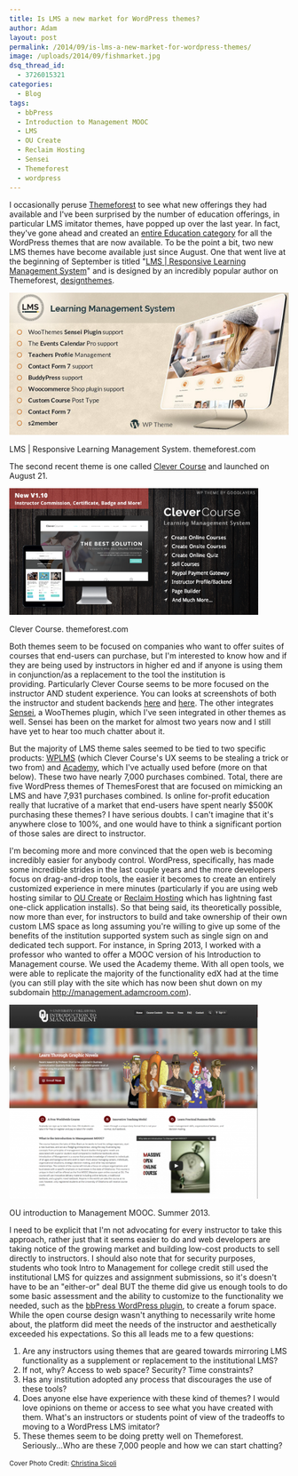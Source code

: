 ```yaml
---
title: Is LMS a new market for WordPress themes?
author: Adam
layout: post
permalink: /2014/09/is-lms-a-new-market-for-wordpress-themes/
image: /uploads/2014/09/fishmarket.jpg
dsq_thread_id:
  - 3726015321
categories:
  - Blog
tags:
  - bbPress
  - Introduction to Management MOOC
  - LMS
  - OU Create
  - Reclaim Hosting
  - Sensei
  - Themeforest
  - wordpress
---
```

I occasionally peruse <a href="http://themeforest.com" target="_blank">Themeforest</a> to see what new offerings they had available and I've been surprised by the number of education offerings, in particular LMS imitator themes, have popped up over the last year. In fact, they've gone ahead and created an <a href="http://themeforest.net/category/wordpress/education" target="_blank">entire Education category</a> for all the WordPress themes that are now available. To be the point a bit, two new LMS themes have become available just since August. One that went live at the beginning of September is titled "<a href="http://themeforest.net/item/lms-responsive-learning-management-system/7867581?WT.ac=category_item&WT.z_author=designthemes" target="_blank">LMS | Responsive Learning Management System</a>" and is designed by an incredibly popular author on Themeforest, <a href="http://themeforest.net/user/designthemes?WT.ac=item_profile_text&WT.z_author=designthemes" target="_blank">designthemes</a>.

  <a href="/uploads/2014/09/lms-wp-preview-new.__large_preview.jpg"><img src="/uploads/2014/09/lms-wp-preview-new.__large_preview.jpg"></a>

  <p class="wp-caption-text">
    LMS | Responsive Learning Management System. themeforest.com
  </p>
</div>

The second recent theme is one called <a href="http://themeforest.net/item/clever-course-learning-management-system-theme/8645312?WT.ac=category_item&WT.z_author=GoodLayers" target="_blank">Clever Course</a> and launched on August 21.

<div id="attachment_308" style="width: 449px" class="wp-caption aligncenter">
  <a href="/uploads/2014/09/01_intro.__large_preview.png"><img  src="/uploads/2014/09/01_intro.__large_preview.png"></a>

  <p class="wp-caption-text">
    Clever Course. themeforest.com
  </p>
</div>

Both themes seem to be focused on companies who want to offer suites of courses that end-users can purchase, but I'm interested to know how and if they are being used by instructors in higher ed and if anyone is using them in conjunction/as a replacement to the tool the institution is providing. Particularly Clever Course seems to be more focused on the instructor AND student experience. You can looks at screenshots of both the instructor and student backends <a href="http://themes.goodlayers.com/clevercourse/instructor-backend/" target="_blank">here</a> and <a href="http://themes.goodlayers.com/clevercourse/student-backend/" target="_blank">here</a>. The other integrates <a href="http://www.woothemes.com/products/sensei/" target="_blank">Sensei</a>, a WooThemes plugin, which I've seen integrated in other themes as well. Sensei has been on the market for almost two years now and I still have yet to hear too much chatter about it.

But the majority of LMS theme sales seemed to be tied to two specific products: <a href="http://themeforest.net/item/wplms-learning-management-system/6780226?WT.ac=category_item&WT.z_author=VibeThemes" target="_blank">WPLMS</a> (which Clever Course's UX seems to be stealing a trick or two from) and <a href="http://themeforest.net/item/academy-learning-management-theme/4169073?WT.ac=category_item&WT.z_author=themex" target="_blank">Academy</a>, which I've actually used before (more on that below). These two have nearly 7,000 purchases combined. Total, there are five WordPress themes of ThemesForest that are focused on mimicking an LMS and have 7,931 purchases combined. Is online for-profit education really that lucrative of a market that end-users have spent nearly $500K purchasing these themes? I have serious doubts. I can't imagine that it's anywhere close to 100%, and one would have to think a significant portion of those sales are direct to instructor.

I'm becoming more and more convinced that the open web is becoming incredibly easier for anybody control. WordPress, specifically, has made some incredible strides in the last couple years and the more developers focus on drag-and-drop tools, the easier it becomes to create an entirely customized experience in mere minutes (particularly if you are using web hosting similar to <a href="http://create.ou.edu" target="_blank">OU Create</a> or <a href="http://reclaimhosting.com" target="_blank">Reclaim Hosting</a> which has lightning fast one-click application installs). So that being said, its theoretically possible, now more than ever, for instructors to build and take ownership of their own custom LMS space as long assuming you're willing to give up some of the benefits of the institution supported system such as single sign on and dedicated tech support. For instance, in Spring 2013, I worked with a professor who wanted to offer a MOOC version of his Introduction to Management course. We used the Academy theme. With all open tools, we were able to replicate the majority of the functionality edX had at the time (you can still play with the site which has now been shut down on my subdomain <a href="http://management.adamcroom.com" target="_blank">http://management.adamcroom.com</a>).

<div id="attachment_310" style="width: 448px" class="wp-caption aligncenter">
  <a href="/uploads/2014/09/management.png"><img  src="/uploads/2014/09/management-1024x797.png"></a>

  <p class="wp-caption-text">
    OU introduction to Management MOOC. Summer 2013.
  </p>
</div>

I need to be explicit that I'm not advocating for every instructor to take this approach, rather just that it seems easier to do and web developers are taking notice of the growing market and building low-cost products to sell directly to instructors. I should also note that for security purposes, students who took Intro to Management for college credit still used the institutional LMS for quizzes and assignment submissions, so it's doesn't have to be an "either-or" deal BUT the theme did give us enough tools to do some basic assessment and the ability to customize to the functionality we needed, such as the <a href="https://wordpress.org/plugins/bbpress/" target="_blank">bbPress WordPress plugin</a>, to create a forum space. While the open course design wasn't anything to necessarily write home about, the platform did meet the needs of the instructor and aesthetically exceeded his expectations. So this all leads me to a few questions:

  1. Are any instructors using themes that are geared towards mirroring LMS functionality as a supplement or replacement to the institutional LMS?
  2. If not, why? Access to web space? Security? Time constraints?
  3. Has any institution adopted any process that discourages the use of these tools?
  4. Does anyone else have experience with these kind of themes? I would love opinions on theme or access to see what you have created with them. What's an instructors or students point of view of the tradeoffs to moving to a WordPress LMS imitator?
  5. These themes seem to be doing pretty well on Themeforest. Seriously...Who are these 7,000 people and how we can start chatting?

  <small>Cover Photo Credit: [Christina Sicoli][1]</small>

  [1]:https://stocksnap.io/photo/R1XMUCMQVV
